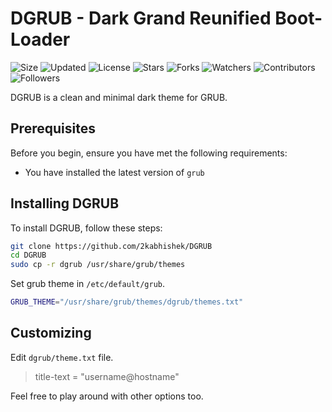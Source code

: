 # DGRUB - Dark Grand Reunified Boot-Loader

![Size](https://img.shields.io/github/repo-size/2kabhishek/DGRUB?style=plastic&color=green&label=Size)
![Updated](https://img.shields.io/github/last-commit/2kabhishek/DGRUB?style=plastic&color=red&label=Updated)
![License](https://img.shields.io/github/license/2kabhishek/DGRUB?style=plastic&color=lightgrey&label=License)
![Stars](https://img.shields.io/github/stars/2kabhishek/DGRUB?style=plastic&color=ffd500&label=Stars)
![Forks](https://img.shields.io/github/forks/2kabhishek/DGRUB?style=plastic&color=brightgreen&label=Forks)
![Watchers](https://img.shields.io/github/watchers/2kabhishek/DGRUB?style=plastic&color=orange&label=Watchers)
![Contributors](https://img.shields.io/github/contributors/2kabhishek/DGRUB?style=plastic&color=ff69b4&label=Contributors)
![Followers](https://img.shields.io/github/followers/2kabhishek?style=plastic&color=blue&label=Followers)

DGRUB is a clean and minimal dark theme for GRUB.

## Prerequisites

Before you begin, ensure you have met the following requirements:

* You have installed the latest version of `grub`

## Installing DGRUB

To install DGRUB, follow these steps:

```bash
git clone https://github.com/2kabhishek/DGRUB
cd DGRUB
sudo cp -r dgrub /usr/share/grub/themes
```

Set grub theme in `/etc/default/grub`.

```bash
GRUB_THEME="/usr/share/grub/themes/dgrub/themes.txt"
```

## Customizing

Edit `dgrub/theme.txt` file.

>title-text = "username@hostname"

Feel free to play around with other options too.

